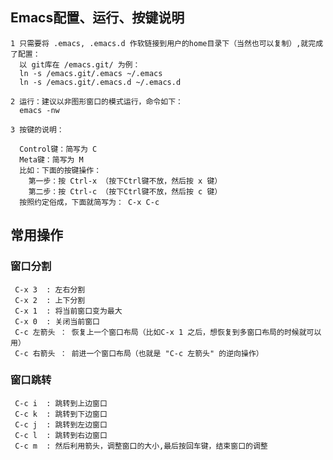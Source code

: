 ## Emacs配置、运行、按键说明
	1 只需要将 .emacs, .emacs.d 作软链接到用户的home目录下（当然也可以复制）,就完成了配置：
	  以 git库在 /emacs.git/ 为例：	  
	  ln -s /emacs.git/.emacs ~/.emacs
	  ln -s /emacs.git/.emacs.d ~/.emacs.d
	  
	2 运行：建议以非图形窗口的模式运行，命令如下：
	  emacs -nw

	3 按键的说明：

	  Control键：简写为 C
	  Meta键：简写为 M
	  比如：下面的按键操作：
	    第一步：按 Ctrl-x （按下Ctrl键不放，然后按 x 键）
	    第二步：按 Ctrl-c （按下Ctrl键不放，然后按 c 键）
	  按照约定俗成，下面就简写为： C-x C-c

## 常用操作
### 窗口分割
	 C-x 3  : 左右分割
	 C-x 2  : 上下分割
	 C-x 1  : 将当前窗口变为最大
	 C-x 0  : 关闭当前窗口
	 C-c 左箭头 ： 恢复上一个窗口布局（比如C-x 1 之后，想恢复到多窗口布局的时候就可以用）
	 C-c 右箭头 ： 前进一个窗口布局（也就是 "C-c 左箭头" 的逆向操作）
### 窗口跳转
	 C-c i  : 跳转到上边窗口
	 C-c k  : 跳转到下边窗口
	 C-c j  : 跳转到左边窗口
	 C-c l  : 跳转到右边窗口
	 C-c m  : 然后利用箭头，调整窗口的大小,最后按回车键，结束窗口的调整

